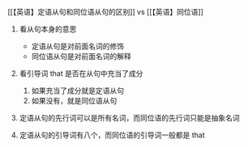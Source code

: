 [[【英语】定语从句和同位语从句的区别]] vs [[【英语】同位语]]


1. 看从句本身的意思
	- 定语从句是对前面名词的修饰
	- 同位语从句是对前面名词的解释

2. 看引导词 that 是否在从句中充当了成分
	1. 如果充当了成分就是定语从句
	2. 如果没有，就是同位语从句

3. 定语从句的先行词可以是所有名词，而同位语的先行词只能是抽象名词
4. 定语从句的引导词有八个，而同位语的引导词一般都是 that